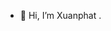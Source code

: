 - 👋 Hi, I’m Xuanphat
.

<!---
Xuanphat2004/Xuanphat2004 is a ✨ special ✨ repository because its `README.md` (this file) appears on your GitHub profile.
You can click the Preview link to take a look at your changes.
--->

